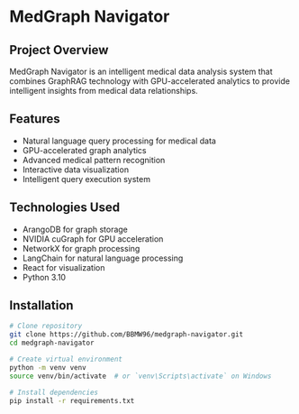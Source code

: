 # MedGraph Navigator

## Project Overview
MedGraph Navigator is an intelligent medical data analysis system that combines GraphRAG technology with GPU-accelerated analytics to provide intelligent insights from medical data relationships.

## Features
- Natural language query processing for medical data
- GPU-accelerated graph analytics
- Advanced medical pattern recognition
- Interactive data visualization
- Intelligent query execution system

## Technologies Used
- ArangoDB for graph storage
- NVIDIA cuGraph for GPU acceleration
- NetworkX for graph processing
- LangChain for natural language processing
- React for visualization
- Python 3.10

## Installation
```bash
# Clone repository
git clone https://github.com/BBMW96/medgraph-navigator.git
cd medgraph-navigator

# Create virtual environment
python -m venv venv
source venv/bin/activate  # or `venv\Scripts\activate` on Windows

# Install dependencies
pip install -r requirements.txt
